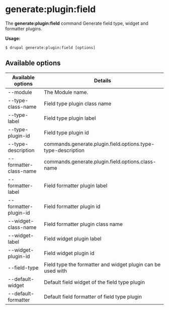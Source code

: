 # generate:plugin:field
The **generate:plugin:field** command Generate field type, widget and formatter plugins.

**Usage:**
```
$ drupal generate:plugin:field [options] 
```

## Available options
Available options | Details
-------|-------------
--module | The Module name.
--type-class-name | Field type plugin class name
--type-label | Field type plugin label
--type-plugin-id | Field type plugin id
--type-description | commands.generate.plugin.field.options.type-type-description
--formatter-class-name | commands.generate.plugin.field.options.class-name
--formatter-label | Field formatter plugin label
--formatter-plugin-id | Field formatter plugin id
--widget-class-name | Field formatter plugin class name
--widget-label | Field widget plugin label
--widget-plugin-id | Field widget plugin id
--field-type | Field type the formatter and widget plugin can be used with
--default-widget | Default field widget of the field type plugin
--default-formatter | Default field formatter of field type plugin
